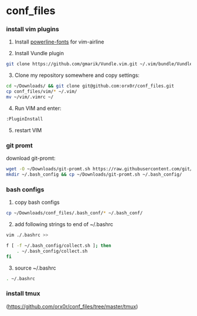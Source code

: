 # conf_files

### install vim plugins

1) Install [powerline-fonts](https://github.com/Lokaltog/powerline-fonts) for vim-airline

2) Install Vundle plugin
```bash
git clone https://github.com/gmarik/Vundle.vim.git ~/.vim/bundle/Vundle.vim
```

3) Clone my repository somewhere and copy settings:
```bash
cd ~/Downloads/ && git clone git@github.com:orx0r/conf_files.git
cp conf_files/vim/* ~/.vim/
mv ~/vim/.vimrc ~/
```

4) Run VIM and enter:
```bash
:PluginInstall
```

5) restart VIM

### git promt

download git-promt:
```bash
wget -O ~/Downloads/git-promt.sh https://raw.githubusercontent.com/git/git/master/contrib/completion/git-prompt.sh
mkdir ~/.bash_config && cp ~/Downloads/git-promt.sh ~/.bash_config/
```

### bash configs

1) copy bash configs
```bash
cp ~/Downloads/conf_files/.bash_conf/* ~/.bash_conf/
```
2) add following strings to end of ~/.bashrc
```bash
vim ./.bashrc >>

f [ -f ~/.bash_config/collect.sh ]; then
    . ~/.bash_config/collect.sh 
fi
```

3) source ~/.bashrc
```bash
. ~/.bashrc
```

### install tmux

(https://github.com/orx0r/conf_files/tree/master/tmux)

